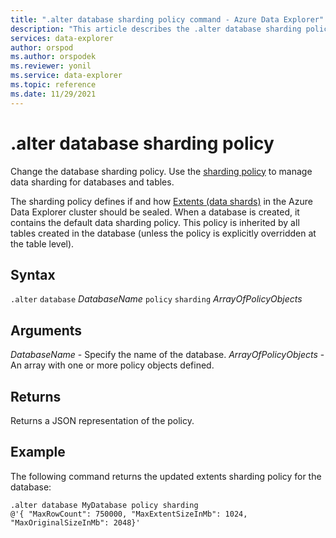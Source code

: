 ```yaml
---
title: ".alter database sharding policy command - Azure Data Explorer"
description: "This article describes the .alter database sharding policy command in Azure Data Explorer."
services: data-explorer
author: orspod
ms.author: orspodek
ms.reviewer: yonil
ms.service: data-explorer
ms.topic: reference
ms.date: 11/29/2021
---
```

# .alter database sharding policy

Change the database sharding policy. Use the [sharding policy](../management/shardingpolicy.md) to manage data sharding for databases and tables.  

The sharding policy defines if and how [Extents (data shards)](../management/extents-overview.md) in the Azure Data Explorer cluster should be sealed. When a database is created, it contains the default data sharding policy. This policy is inherited by all tables created in the database (unless the policy is explicitly overridden at the table level).

## Syntax

`.alter` `database` *DatabaseName* `policy` `sharding` *ArrayOfPolicyObjects*

## Arguments

*DatabaseName* - Specify the name of the database.
*ArrayOfPolicyObjects* - An array with one or more policy objects defined.

## Returns

Returns a JSON representation of the policy.

## Example

The following command returns the updated extents sharding policy for the database:

```kusto
.alter database MyDatabase policy sharding 
@'{ "MaxRowCount": 750000, "MaxExtentSizeInMb": 1024, "MaxOriginalSizeInMb": 2048}'
```
